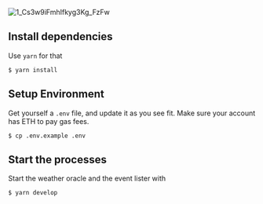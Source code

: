 
![1_Cs3w9iFmhIfkyg3Kg_FzFw](https://user-images.githubusercontent.com/72981260/160294064-10c3e87e-15b1-4ac0-95c0-c0bf3c37c4f0.png)

## Install dependencies

Use `yarn` for that

```
$ yarn install
```

## Setup Environment

Get yourself a `.env` file, and update it as you see fit. Make sure your account has ETH to pay gas fees.

```
$ cp .env.example .env
```

## Start the processes

Start the weather oracle and the event lister with

```
$ yarn develop
```
